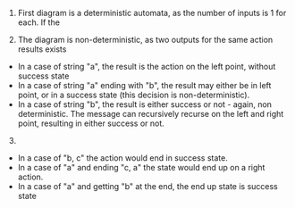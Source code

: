 1. First diagram is a deterministic automata, as the number of inputs is 1 for 
each. If the 

2. The diagram is non-deterministic, as two outputs for the same action results exists
* In a case of string "a", the result is the action on the left point, without success state
* In a case of string "a" ending with "b", the result may either be in left point, or in a 
success state (this decision is non-deterministic).
* In a case of string "b", the result is either success or not - again, non deterministic. 
The message can recursively recurse on the left and right point, resulting in either success or not.

3. 
* In a case of "b, c" the action would end in success state. 
* In a case of "a" and ending "c, a" the state would end up on a right action. 
* In a case of "a" and getting "b" at the end, the end up state is success state 

